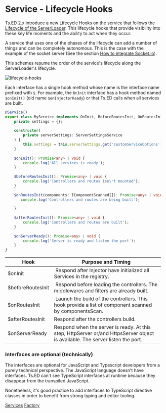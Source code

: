 # Service - Lifecycle Hooks

Ts.ED 2.x introduce a new Lifecycle Hooks on the service that follows the [Lifecycle of the ServerLoader](docs/server-loader/lifecycle-hooks.md).
This lifecycle hooks that provide visibility into these key life moments and the ability to act when they occur.


A service that uses one of the phases of the lifecycle can add a number of things and can be completely autonomous. 
This is the case with the example of the socket server (See the section [How to integrate Socket.io](tutorials/socket-io.md)).

This schemes resume the order of the service's lifecycle along the ServerLoader's lifecycle.

![lifecycle-hooks](_media/hooks-in-sequence.png)


Each interface has a single hook method whose name is the interface name prefixed with `$`. For example, the `OnInit` 
interface has a hook method named `$onInit()` (old name `$onInjectorReady`) or that Ts.ED calls when all services are built.

```typescript
@Service()
export class MyService implements OnInit, BeforeRoutesInit, OnRoutesInit, AfterRoutesInit, OnServerReady {
    private settings = {};
    
    constructor(
        private serverSettings: ServerSettingsService
    ) {
        this.settings = this.serverSettings.get('customServiceOptions');
    }
    
    $onInit(): Promise<any> | void {
        console.log('All services is ready');
    }
    
    $beforeRoutesInit(): Promise<any> | void {
        console.log('Controllers and routes isn\'t mounted');
    }
    
    $onRoutesInit(components: IComponentScanned[]): Promise<any> | void {
       console.log('Controllers and routes are being built');

    }
    
    $afterRoutesInit(): Promise<any> | void {
        console.log('Controllers and routes are built');
    }
    
    $onServerReady(): Promise<any> | void {
        console.log('Server is ready and listen the port');
    }
}
```

Hook | Purpose and Timing
---|---
$onInit | Respond after Injector have initialized all Services in the registry.
$beforeRoutesInit | Respond before loading the controllers. The middlewares and filters are already built.
$onRoutesInit | Launch the build of the controllers. This hook provide a list of component scanned by componentsScan. 
$afterRoutesInit | Respond after the controllers build. 
$onServerReady | Respond when the server is ready. At this step, HttpServer or/and HttpsServer object is available. The server listen the port.


### Interfaces are optional (technically)

The interfaces are optional for JavaScript and Typescript developers from a purely technical perspective. 
The JavaScript language doesn't have interfaces. Ts.ED can't see TypeScript interfaces at runtime because they disappear from the transpiled JavaScript.

Nonetheless, it's good practice to add interfaces to TypeScript directive classes in order to benefit from strong typing and editor tooling.


<div class="guide-links">
<a href="#/docs/services/overview">Services</a>
<a href="#/docs/services/factory">Factory</a>
</div>


